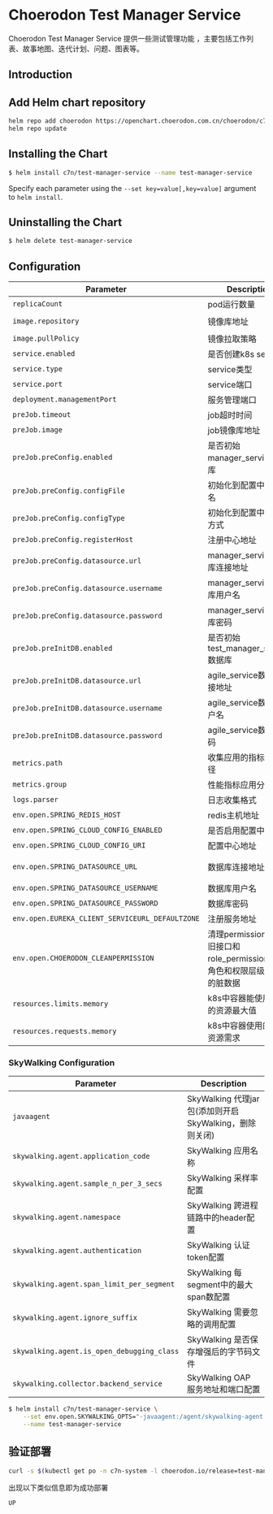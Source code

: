 # Choerodon Test Manager Service
Choerodon Test Manager Service 提供一些测试管理功能 ，主要包括工作列表、故事地图、迭代计划、问题、图表等。
                              
## Introduction

## Add Helm chart repository

``` bash    
helm repo add choerodon https://openchart.choerodon.com.cn/choerodon/c7n
helm repo update
```

## Installing the Chart

```bash
$ helm install c7n/test-manager-service --name test-manager-service
```

Specify each parameter using the `--set key=value[,key=value]` argument to `helm install`.

## Uninstalling the Chart

```bash
$ helm delete test-manager-service
```

## Configuration

Parameter | Description	| Default
--- |  ---  |  ---  
`replicaCount` | pod运行数量 | `1`
`image.repository` | 镜像库地址 | `registry.cn-hangzhou.aliyuncs.com/choerodon-test-manager/test-manager-service`
`image.pullPolicy` | 镜像拉取策略 | `IfNotPresent`
`service.enabled` | 是否创建k8s service | `false`
`service.type` | service类型 | `ClusterIP`
`service.port` | service端口 | `8093`
`deployment.managementPort` | 服务管理端口 | `8094`
`preJob.timeout` | job超时时间 | `300`
`preJob.image` | job镜像库地址 | `registry.cn-hangzhou.aliyuncs.com/choerodon-tools/dbtool:0.6.4`
`preJob.preConfig.enabled`| 是否初始manager_service数据库 | `true`
`preJob.preConfig.configFile` | 初始化到配置中心文件名 | `application.yml`
`preJob.preConfig.configType` | 初始化到配置中心存储方式 | `k8s`
`preJob.preConfig.registerHost` | 注册中心地址 | `http://register-server.c7n-system:8000`
`preJob.preConfig.datasource.url` | manager_service数据库连接地址 | `jdbc:mysql://localhost:3306/manager_service?useUnicode=true&characterEncoding=utf-8&useSSL=false&useSSL=false&useInformationSchema=true&remarks=true`
`preJob.preConfig.datasource.username` | manager_service数据库用户名 | `username`
`preJob.preConfig.datasource.password` | manager_service数据库密码 | `password`
`preJob.preInitDB.enabled` | 是否初始test_manager_service数据库 | `true`
`preJob.preInitDB.datasource.url` | agile_service数据库连接地址 | `jdbc:mysql://localhost:3306/test_manager_service?useUnicode=true&characterEncoding=utf-8&useSSL=false&useSSL=false&useInformationSchema=true&remarks=true`
`preJob.preInitDB.datasource.username` | agile_service数据库用户名 | `username`
`preJob.preInitDB.datasource.password` | agile_service数据库密码 | `password`
`metrics.path` | 收集应用的指标数据路径 | `/actuator/prometheus`
`metrics.group` | 性能指标应用分组 | `spring-boot`
`logs.parser` | 日志收集格式 | `spring-boot`
`env.open.SPRING_REDIS_HOST` | redis主机地址 | `redis.tools.svc`
`env.open.SPRING_CLOUD_CONFIG_ENABLED` | 是否启用配置中心 | `true`
`env.open.SPRING_CLOUD_CONFIG_URI` | 配置中心地址 | `http://register-server.c7n-system:8000`
`env.open.SPRING_DATASOURCE_URL` | 数据库连接地址 | `jdbc:mysql://localhost:3306/test_manager_service?useUnicode=true&characterEncoding=utf-8&useSSL=false&useSSL=false&useInformationSchema=true&remarks=true`
`env.open.SPRING_DATASOURCE_USERNAME` | 数据库用户名 | `username`
`env.open.SPRING_DATASOURCE_PASSWORD` | 数据库密码 | `password`
`env.open.EUREKA_CLIENT_SERVICEURL_DEFAULTZONE` | 注册服务地址 | `http://register-server.c7n-system:8000/eureka/`
`env.open.CHOERODON_CLEANPERMISSION` | 清理permission表中的旧接口和role_permission表中角色和权限层级不匹配的脏数据 | `false`
`resources.limits.memory` | k8s中容器能使用资源的资源最大值 | `1Gi`
`resources.requests.memory` | k8s中容器使用的最小资源需求 | `1Gi`

### SkyWalking Configuration
Parameter | Description
--- |  --- 
`javaagent` | SkyWalking 代理jar包(添加则开启 SkyWalking，删除则关闭)
`skywalking.agent.application_code` | SkyWalking 应用名称
`skywalking.agent.sample_n_per_3_secs` | SkyWalking 采样率配置
`skywalking.agent.namespace` | SkyWalking 跨进程链路中的header配置
`skywalking.agent.authentication` | SkyWalking 认证token配置
`skywalking.agent.span_limit_per_segment` | SkyWalking 每segment中的最大span数配置
`skywalking.agent.ignore_suffix` | SkyWalking 需要忽略的调用配置
`skywalking.agent.is_open_debugging_class` | SkyWalking 是否保存增强后的字节码文件
`skywalking.collector.backend_service` | SkyWalking OAP 服务地址和端口配置

```bash
$ helm install c7n/test-manager-service \
    --set env.open.SKYWALKING_OPTS="-javaagent:/agent/skywalking-agent.jar -Dskywalking.agent.application_code=test-manager-service  -Dskywalking.agent.sample_n_per_3_secs=-1 -Dskywalking.collector.backend_service=oap.skywalking:11800" \
    --name test-manager-service
```

## 验证部署
```bash
curl -s $(kubectl get po -n c7n-system -l choerodon.io/release=test-manager-service -o jsonpath="{.items[0].status.podIP}"):8379/actuator/health | jq -r .status
```
出现以下类似信息即为成功部署

```bash
UP
```
